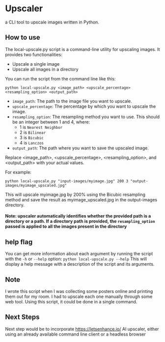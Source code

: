 # Upscaler
a CLI tool to upscale images written in Python.


## How to use
The local-upscale.py script is a command-line utility for upscaling images. It provides two functionalities:
+ Upscale a single image
+ Upscale all images in a directory

You can run the script from the command line like this:

  `python local-upscale.py <image_path> <upscale_percentage> <resampling_option> <output_path>`
  
+ `image_path`: The path to the image file you want to upscale.
+ `upscale_percentage`: The percentage by which you want to upscale the image.
+ `resampling_option`: The resampling method you want to use. This should be an integer between 1 and 4, where:
  + 1 is `Nearest Neighbor`
  + 2 is `Bilinear`
  + 3 is `Bicubic`
  + 4 is `Lanczos`
+ `output_path`: The path where you want to save the upscaled image.

Replace <image_path>, <upscale_percentage>, <resampling_option>, and <output_path> with your actual values.

For example:

`python local-upscale.py "input-images/myimage.jpg" 200 3 "output-images/myimage_upscaled.jpg"`

This will upscale myimage.jpg by 200% using the Bicubic resampling method and save the result as myimage_upscaled.jpg in the output-images directory.

#### Note: upscaler automatically identifies whether the provided path is a directory or a path. If a directory path is provided, the `resampling_option` passed is applied to all the images present in the directory  

## help flag
You can get more information about each argument by running the script with the `-h` or `--help` option:
`python local-upscale.py --help`
This will display a help message with a description of the script and its arguments.


## Note
I wrote this script when I was collecting some posters online and printing them out for my room. I had to upscale each one manually through some web tool. Using this script, it could be done in a single command.

## Next Steps
Next step would be to incorporate https://letsenhance.io/ AI upscaler, either using an already available command line client or a headless browser
